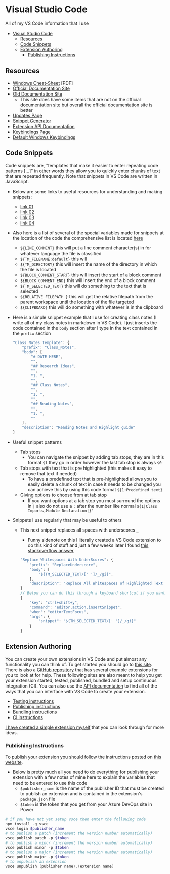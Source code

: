 # Visual Studio Code

All of my VS Code information that I use

- [Visual Studio Code](#visual-studio-code)
    - [Resources](#resources)
    - [Code Snippets](#code-snippets)
    - [Extension Authoring](#extension-authoring)
        - [Publishing Instructions](#publishing-instructions)

## Resources

- [Windows Cheat-Sheet](https://code.visualstudio.com/shortcuts/keyboard-shortcuts-windows.pdf) [PDF]
- [Official Documentation Site](https://code.visualstudio.com/docs)
- [Old Documentation Site](https://vscode-docs.readthedocs.io/en/latest/)
    - This site does have some items that are not on the official documentation site but overall the official documentation site is better
- [Updates Page](https://code.visualstudio.com/updates/)
- [Snippet Generator](https://snippet-generator.app/?description=&tabtrigger=&snippet=&mode=vscode)
- [Extension API Documentation](https://code.visualstudio.com/api/references/vscode-api)
- [Keybindings Page](https://code.visualstudio.com/docs/getstarted/keybindings)
- [Default Windows Keybindings](https://github.com/smcpeak/vscode-default-keys-windows/blob/master/package.json)

## Code Snippets

Code snippets are, "templates that make it easier to enter repeating code patterns [...]" in other words they allow you to quickly enter chunks of text that are repeated frequently. Note that snippets in VS Code are written in JavaScript.

- Below are some links to useful resources for understanding and making snippets:
    - [link 01](https://code.visualstudio.com/docs/editor/userdefinedsnippets)
    - [link 02](https://code.visualstudio.com/api/language-extensions/snippet-guide)
    - [link 03](https://vscode-docs.readthedocs.io/en/latest/customization/userdefinedsnippets/)
    - [link 04](https://snippet-generator.app/?description=&tabtrigger=&snippet=&mode=vscode)
- Also here is a list of several of the special variables made for snippets at the location of the code the comprehensive list is located [here](https://github.com/microsoft/vscode/blob/master/src/vs/editor/contrib/snippet/snippetVariables.ts)
    - `${LINE_COMMENT}` this will put a line comment character(s) in for whatever language the file is classified
    - `${TM_FILENAME:default}` this will 
    - `${TM_DIRECTORY}` this will insert the name of the directory in which the file is located
    - `${BLOCK_COMMENT_START}` this will insert the start of a block comment
    - `${BLOCK_COMMENT_END}` this will insert the end of a block comment
    - `${TM_SELECTED_TEXT}` this will do something to the text that is selected
    - `${RELATIVE_FILEPATH }` this will get the relative filepath from the parent workspace until the location of the file targeted
    - `${CLIPBOARD}` this will do something with whatever is in the clipboard
- Here is a simple snippet example that I use for creating class notes (I write all of my class notes in markdown in VS Code). I just inserts the code contained in the `body` section after I type in the text contained in the `prefix` section

    ```javascript
    "Class Notes Template": {
        "prefix": "Class_Notes",
        "body": [
            "# DATE HERE",
            "",
            "## Research Ideas",
            "",
            "1. ",
            "",
            "## Class Notes",
            "",
            "1. ",
            "",
            "## Reading Notes",
            "",
            "1. ",
            ""
        ],
        "description": "Reading Notes and Highlight guide"
    }
    ```

- Useful snippet patterns
    - Tab stops
        - You can navigate the snippet by adding tab stops, they are in this format `$1` they go in order however the last tab stop is always `$0`
    - Tab stops with text that is pre highlighted (this makes it easy to remove that text if needed)
        - To have a predefined text that is pre-highlighted allows you to easily delete a chunk of text in case it needs to be changed you can achieve this by using this code format `${1:Predefined text}`
    - Giving options to choose from at tab stop
        - If you want options at a tab stop you must surround the options in `|` also do not use a `:` after the number like normal `${1|Class Imports,Module Declaration|}"`
- Snippets I use regularly that may be useful to others
    - This next snippet replaces all spaces with underscores `_`
        - Funny sidenote on this I literally created a VS Code extension to do this kind of stuff and just a few weeks later I found [this stackoverflow answer](https://stackoverflow.com/questions/1596052/replace-text-in-a-visual-studio-code-snippet-literal)

        ```javascript
        "Replace Whitespaces With UnderScores": {
            "prefix": "ReplaceUnderscore",
            "body": [
                "${TM_SELECTED_TEXT/[' ']/_/gi}",
            ],
            "description": "Replace All Whitespaces of Highlighted Text With Underscores"
        }
        // Below you can do this through a keyboard shortcut if you want to as well
        {
            "key": "ctrl+shift+y",
            "command": "editor.action.insertSnippet",
            "when": "editorTextFocus",
            "args": {
                "snippet": "${TM_SELECTED_TEXT/[' ']/_/gi}"
            }
        }
        ```

## Extension Authoring

You can create your own extensions in VS Code and put almost any functionality you can think of. To get started you should go to [this site](https://vscode-docs.readthedocs.io/en/latest/extensions/example-hello-world/). There is also a [GitHub repository](https://github.com/microsoft/vscode-extension-samples) that has several example extensions for you to look at for help. These following sites are also meant to help you get your extension started, tested, published, bundled and setup continuous integration (CI). You can also use the [API documentation](https://code.visualstudio.com/api/references/vscode-api) to find all of the ways that you can interface with VS Code to create your extension.

- [Testing instructions](https://code.visualstudio.com/api/working-with-extensions/testing-extension)
- [Publishing instructions](https://code.visualstudio.com/api/working-with-extensions/publishing-extension)
- [Bundling instructions](https://code.visualstudio.com/api/working-with-extensions/bundling-extension)
- [CI instructions](https://code.visualstudio.com/api/working-with-extensions/continuous-integration)

[I have created a simple extension myself](https://github.com/ldsands/PasteRegEx) that you can look through for more ideas.

### Publishing Instructions

To publish your extension you should follow the instructions posted on [this website](https://code.visualstudio.com/api/working-with-extensions/publishing-extension).

- Below is pretty much all you need to do everything for publishing your extension with a few notes of mine here to explain the variables that need to be entered to use this code
    - `$publisher_name` is the name of the publisher ID that must be created to publish an extension and is contained in the extension's `package.json` file
    - `$token` is the token that you get from your Azure DevOps site in Power

```PowerShell
# if you have not yet setup vsce then enter the following code
npm install -g vsce
vsce login $publisher_name
# to publish a patch (increment the version number automatically)
vsce publish patch -p $token
# to publish a minor (increment the version number automatically)
vsce publish minor -p $token
# to publish a major (increment the version number automatically)
vsce publish major -p $token
# to unpublish an extension
vsce unpublish (publisher name).(extension name)
```
